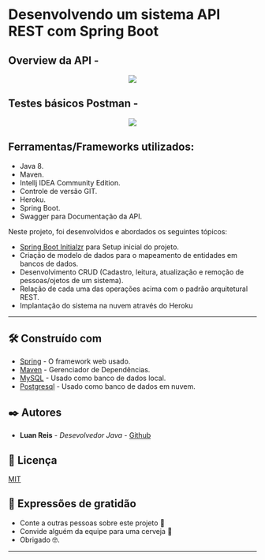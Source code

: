 
# Desenvolvendo um sistema API REST com Spring Boot

## Overview da API -

 <p align="center">
  <img src="https://im.ezgif.com/tmp/ezgif-1-1c557f30e0.gif">
  </p>


## Testes básicos Postman -
 <p align="center">
  <img src="https://im.ezgif.com/tmp/ezgif-1-ca8c14807a.gif">
  </p>



Ferramentas/Frameworks utilizados:
-------------------------
* Java 8.
* Maven.
* Intellj IDEA Community Edition.
* Controle de versão GIT.
* Heroku.
* Spring Boot.
* Swagger para Documentação da API.

Neste projeto, foi desenvolvidos e abordados os seguintes tópicos: 

* [Spring Boot Initialzr](https://start.spring.io/) para Setup inicial do projeto.
* Criação de modelo de dados para o mapeamento de entidades em bancos de dados.
* Desenvolvimento CRUD (Cadastro, leitura, atualização e remoção de pessoas/ojetos de um sistema).
* Relação de cada uma das operações acima com o padrão arquitetural REST.
* Implantação do sistema na nuvem através do Heroku
-------------------------


## 🛠️ Construído com

* [Spring](https://spring.io/) - O framework web usado.
* [Maven](https://maven.apache.org/) - Gerenciador de Dependências.
* [MySQL](https://www.mysql.com/) - Usado como banco de dados local.
* [Postgresql](https://www.postgresql.org/) - Usado como banco de dados em nuvem.



## ✒️ Autores


* **Luan Reis** - *Desevolvedor Java* - [Github](https://github.com/luanreis164)



## 📄 Licença

[MIT](https://choosealicense.com/licenses/mit/)


## 🎁 Expressões de gratidão

* Conte a outras pessoas sobre este projeto 📢
* Convide alguém da equipe para uma cerveja 🍺 
* Obrigado 🤓.


---

